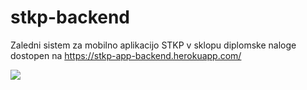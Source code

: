 # stkp-backend
Zaledni sistem za mobilno aplikacijo STKP v sklopu diplomske naloge dostopen na https://stkp-app-backend.herokuapp.com/

![](https://github.com/divjad---/stkp-backend/workflows/Neprekinjena%20dostava/badge.svg)
